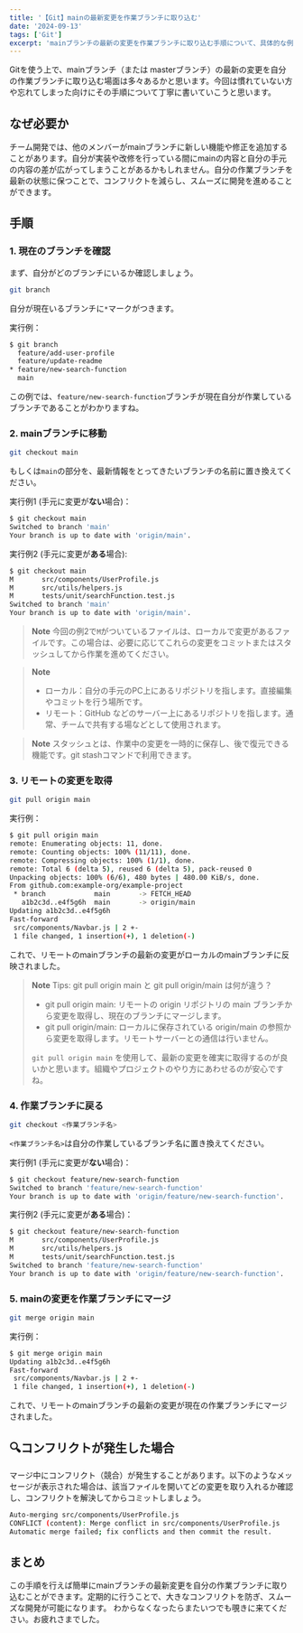 ```yaml
---
title: '【Git】mainの最新変更を作業ブランチに取り込む'
date: '2024-09-13'
tags: ['Git']
excerpt: 'mainブランチの最新の変更を作業ブランチに取り込む手順について、具体的な例を交えて解説します'
---
```


Gitを使う上で、mainブランチ（または masterブランチ）の最新の変更を自分の作業ブランチに取り込む場面は多々あるかと思います。今回は慣れていない方や忘れてしまった向けにその手順について丁寧に書いていこうと思います。

## なぜ必要か
チーム開発では、他のメンバーがmainブランチに新しい機能や修正を追加することがあります。自分が実装や改修を行っている間にmainの内容と自分の手元の内容の差が広がってしまうことがあるかもしれません。自分の作業ブランチを最新の状態に保つことで、コンフリクトを減らし、スムーズに開発を進めることができます。

## 手順

### 1. 現在のブランチを確認
まず、自分がどのブランチにいるか確認しましょう。
```bash
git branch
```
自分が現在いるブランチに`*`マークがつきます。

実行例：
```bash
$ git branch
  feature/add-user-profile
  feature/update-readme
* feature/new-search-function
  main
```
この例では、`feature/new-search-function`ブランチが現在自分が作業しているブランチであることがわかりますね。

### 2. mainブランチに移動
```bash
git checkout main
```
もしくは`main`の部分を、最新情報をとってきたいブランチの名前に置き換えてください。

実行例1 (手元に変更が**ない**場合)：
```bash
$ git checkout main
Switched to branch 'main'
Your branch is up to date with 'origin/main'.
```
実行例2 (手元に変更が**ある**場合):
```bash
$ git checkout main
M       src/components/UserProfile.js
M       src/utils/helpers.js
M       tests/unit/searchFunction.test.js
Switched to branch 'main'
Your branch is up to date with 'origin/main'.
```

> **Note**
> 今回の例2で`M`がついているファイルは、ローカルで変更があるファイルです。この場合は、必要に応じてこれらの変更をコミットまたはスタッシュしてから作業を進めてください。

> **Note**
> - ローカル：自分の手元のPC上にあるリポジトリを指します。直接編集やコミットを行う場所です。
> - リモート：GitHub などのサーバー上にあるリポジトリを指します。通常、チームで共有する場などとして使用されます。

> **Note**
> スタッシュとは、作業中の変更を一時的に保存し、後で復元できる機能です。git stashコマンドで利用できます。

### 3. リモートの変更を取得
```bash
git pull origin main
```

実行例：
```bash
$ git pull origin main
remote: Enumerating objects: 11, done.
remote: Counting objects: 100% (11/11), done.
remote: Compressing objects: 100% (1/1), done.
remote: Total 6 (delta 5), reused 6 (delta 5), pack-reused 0
Unpacking objects: 100% (6/6), 480 bytes | 480.00 KiB/s, done.
From github.com:example-org/example-project
 * branch            main       -> FETCH_HEAD
   a1b2c3d..e4f5g6h  main       -> origin/main
Updating a1b2c3d..e4f5g6h
Fast-forward
 src/components/Navbar.js | 2 +-
 1 file changed, 1 insertion(+), 1 deletion(-)
```

これで、リモートのmainブランチの最新の変更がローカルのmainブランチに反映されました。

> **Note**
> Tips: git pull origin main と git pull origin/main は何が違う？
> - git pull origin main: リモートの origin リポジトリの main ブランチから変更を取得し、現在のブランチにマージします。
> - git pull origin/main: ローカルに保存されている origin/main の参照から変更を取得します。リモートサーバーとの通信は行いません。
>
> `git pull origin main` を使用して、最新の変更を確実に取得するのが良いかと思います。組織やプロジェクトのやり方にあわせるのが安心ですね。

### 4. 作業ブランチに戻る
```bash
git checkout <作業ブランチ名>
```

`<作業ブランチ名>`は自分の作業しているブランチ名に置き換えてください。

実行例1 (手元に変更が**ない**場合)：
```bash
$ git checkout feature/new-search-function
Switched to branch 'feature/new-search-function'
Your branch is up to date with 'origin/feature/new-search-function'.
```

実行例2 (手元に変更が**ある**場合)：
```bash
$ git checkout feature/new-search-function
M       src/components/UserProfile.js
M       src/utils/helpers.js
M       tests/unit/searchFunction.test.js
Switched to branch 'feature/new-search-function'
Your branch is up to date with 'origin/feature/new-search-function'.
```

### 5. mainの変更を作業ブランチにマージ
```bash
git merge origin main
```

実行例：
```bash
$ git merge origin main
Updating a1b2c3d..e4f5g6h
Fast-forward
 src/components/Navbar.js | 2 +-
 1 file changed, 1 insertion(+), 1 deletion(-)
```

これで、リモートのmainブランチの最新の変更が現在の作業ブランチにマージされました。

## 🔍コンフリクトが発生した場合
マージ中にコンフリクト（競合）が発生することがあります。以下のようなメッセージが表示された場合は、該当ファイルを開いてどの変更を取り入れるか確認し、コンフリクトを解決してからコミットしましょう。
```bash
Auto-merging src/components/UserProfile.js
CONFLICT (content): Merge conflict in src/components/UserProfile.js
Automatic merge failed; fix conflicts and then commit the result.
```

## まとめ
この手順を行えば簡単にmainブランチの最新変更を自分の作業ブランチに取り込むことができます。定期的に行うことで、大きなコンフリクトを防ぎ、スムーズな開発が可能になります。
わからなくなったらまたいつでも覗きに来てください。お疲れさまでした。